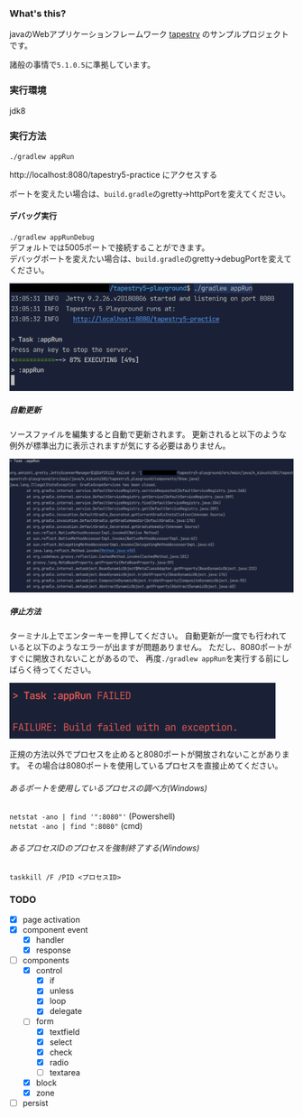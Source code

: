 ### What's this?
javaのWebアプリケーションフレームワーク
[tapestry](https://tapestry.apache.org/index.html) のサンプルプロジェクトです。

諸般の事情で`5.1.0.5`に準拠しています。

### 実行環境
jdk8

### 実行方法
`./gradlew appRun`

http://localhost:8080/tapestry5-practice にアクセスする

ポートを変えたい場合は、`build.gradle`のgretty->httpPortを変えてください。

#### デバッグ実行
`./gradlew appRunDebug`\
デフォルトでは5005ポートで接続することができます。\
デバッグポートを変えたい場合は、`build.gradle`のgretty->debugPortを変えてください。

![alt](./readme/appRun.png)

##### 自動更新
ソースファイルを編集すると自動で更新されます。
更新されると以下のような例外が標準出力に表示されますが気にする必要はありません。

![alt](./readme/edit.png)

##### 停止方法
ターミナル上でエンターキーを押してください。
自動更新が一度でも行われていると以下のようなエラーが出ますが問題ありません。
ただし、8080ポートがすぐに開放されないことがあるので、
再度`./gradlew appRun`を実行する前にしばらく待ってください。

![alt](./readme/stop.png)

正規の方法以外でプロセスを止めると8080ポートが開放されないことがあります。
その場合は8080ポートを使用しているプロセスを直接止めてください。

###### あるポートを使用しているプロセスの調べ方(Windows)
`netstat -ano | find '":8080"'` (Powershell)\
`netstat -ano | find ":8080"` (cmd)

###### あるプロセスIDのプロセスを強制終了する(Windows)
`taskkill /F /PID <プロセスID>`

### TODO
- [x] page activation
- [x] component event
    - [x] handler
    - [x] response
- [ ] components
    - [x] control
        - [x] if
        - [x] unless
        - [x] loop
        - [x] delegate
    - [ ] form
        - [x] textfield
        - [x] select
        - [x] check
        - [x] radio
        - [ ] textarea
    - [x] block
    - [x] zone
- [ ] persist